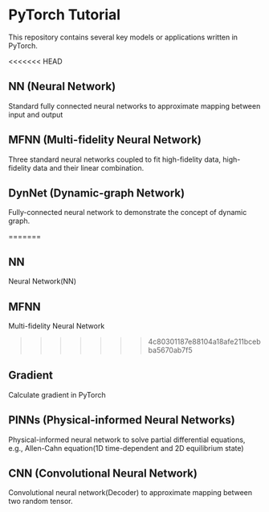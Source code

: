 # PyTorch Tutorial
This repository contains several key models or applications written in PyTorch. 

<<<<<<< HEAD
## NN (Neural Network)
Standard fully connected neural networks to approximate mapping between input and output

## MFNN (Multi-fidelity Neural Network)
Three standard neural networks coupled to fit high-fidelity data, high-fidelity data and their linear combination.

## DynNet (Dynamic-graph Network)
Fully-connected neural network to demonstrate the concept of dynamic graph.

=======
## NN
Neural Network(NN)

## MFNN
Multi-fidelity Neural Network

>>>>>>> 4c80301187e88104a18afe211bcebba5670ab7f5
## Gradient
Calculate gradient in PyTorch

## PINNs (Physical-informed Neural Networks)
Physical-informed neural network to solve partial differential equations, e.g., Allen-Cahn equation(1D time-dependent and 2D equilibrium state)

## CNN (Convolutional Neural Network)
Convolutional neural network(Decoder) to approximate mapping between two random tensor.


